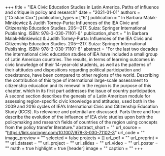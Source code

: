 +++
title = "IEA Civic Education Studies in Latin America. Paths of influence and critique in policy and research"
date = "2021-01-01"
authors = ["Cristian Cox"]
publication_types = ["6"]
publication = " In Barbara Malak-Minkiewicz & Judith Torney-Purta: Influences of the IEA Civic and Citizenship Education Studies.  205--217. Suiza: Springer International Publishing. ISBN: 978-3-030-71101-6"
publication_short = " In Barbara Malak-Minkiewicz & Judith Torney-Purta: Influences of the IEA Civic and Citizenship Education Studies.  205--217. Suiza: Springer International Publishing. ISBN: 978-3-030-71101-6"
abstract = "For the last two decades the international civic education studies of IEA have included a small group of Latin American countries. The results, in terms of learning outcomes in civic knowledge of their 14-year-old students, as well as the patterns of their attitudes and dispositions regarding political participation and coexistence, have been compared to other regions of the world. Describing the contribution of this type of international large-scale assessment to citizenship education and its renewal in the region is the purpose of this chapter, which in its first part addresses the issue of country participation. A second section describes the genesis of a Latin American module for assessing region-specific civic knowledge and attitudes, used both in the 2009 and 2016 cycles of IEA’s International Civic and Citizenship Education Study (ICCS). Its relevance and potential are discussed. Parts three and four describe the evolution of the influence of IEA civic studies upon both the policymaking and research fields of countries of the region using concepts from the policy transfer literature."
abstract_short = ""
url_source = "https://link.springer.com/10.1007/978-3-030-71102-3"
url_code = ""
image_preview = ""
selected = false
projects = []
url_pdf = ""
url_preprint = ""
url_dataset = ""
url_project = ""
url_slides = ""
url_video = ""
url_poster = ""
math = true
highlight = true
[header]
image = ""
caption = ""
+++
